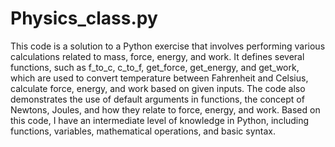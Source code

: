 # Physics_class.py
This code is a solution to a Python exercise that involves performing various calculations related to mass, force, energy, and work. It defines several functions, such as f_to_c, c_to_f, get_force, get_energy, and get_work, which are used to convert temperature between Fahrenheit and Celsius, calculate force, energy, and work based on given inputs. The code also demonstrates the use of default arguments in functions, the concept of Newtons, Joules, and how they relate to force, energy, and work. Based on this code, I have an intermediate level of knowledge in Python, including functions, variables, mathematical operations, and basic syntax.



